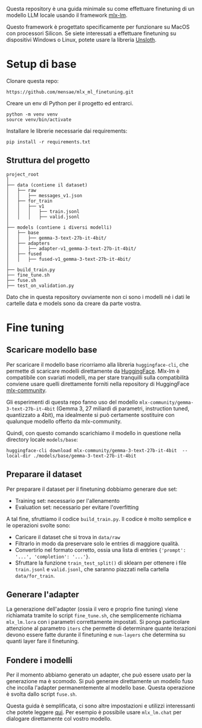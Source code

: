 Questa repository è una guida minimale su come effettuare finetuning di un modello LLM locale usando il framework [mlx-lm](https://github.com/ml-explore/mlx-lm).

Questo framework è progettato specificamente per funzionare su MacOS con processori Silicon. 
Se siete interessati a effettuare finetuning su dispositivi Windows o Linux, potete usare la libreria [Unsloth](https://docs.unsloth.ai/get-started/fine-tuning-guide).

# Setup di base

Clonare questa repo:
```
https://github.com/mensae/mlx_ml_finetuning.git
```

Creare un env di Python per il progetto ed entrarci.
```
python -m venv venv
source venv/bin/activate
```

Installare le librerie necessarie dai requirements:
```
pip install -r requirements.txt
```

## Struttura del progetto
```
project_root
│
├── data (contiene il dataset)
│   ├── raw
│   │   ├── messages_v1.json
│   ├── for_train
│	│   ├── v1
│	│	│	├── train.jsonl
│	│   │   ├── valid.jsonl
│
├── models (contiene i diversi modelli)
│   ├── base
│   │   ├── gemma-3-text-27b-it-4bit/
│   ├── adapters
│   │   ├── adapter-v1_gemma-3-text-27b-it-4bit/
│   ├── fused
│   │   ├── fused-v1_gemma-3-text-27b-it-4bit/
│
├── build_train.py
├── fine_tune.sh
├── fuse.sh
├── test_on_validation.py
```
Dato che in questa repository ovviamente non ci sono i modelli né i dati le cartelle data e models sono da creare da parte vostra.

# Fine tuning

## Scaricare modello base

Per scaricare il modello base ricorriamo alla libreria `huggingface-cli`, che permette di scaricare modelli direttamente da [HuggingFace](https://huggingface.co/). Mlx-lm è compatibile con svariati modelli, ma per stare tranquilli sulla compatibilità conviene usare quelli direttamente forniti nella repository di HuggingFace [mlx-community](https://huggingface.co/mlx-community/).

Gli esperimenti di questa repo fanno uso del modello `mlx-community/gemma-3-text-27b-it-4bit` (Gemma 3, 27 miliardi di parametri, instruction tuned, quantizzato a 4bit), ma idealmente si può certamente sostituire con qualunque modello offerto da mlx-community.

Quindi, con questo comando scarichiamo il modello in questione nella directory locale `models/base`:
```
huggingface-cli download mlx-community/gemma-3-text-27b-it-4bit  --local-dir ./models/base/gemma-3-text-27b-it-4bit
```

## Preparare il dataset

Per preparare il dataset per il finetuning dobbiamo generare due set: 
- Training set: necessario per l'allenamento
- Evaluation set: necessario per evitare l'overfitting

A tal fine, sfruttiamo il codice `build_train.py`. Il codice è molto semplice e le operazioni svolte sono:
- Caricare il dataset che si trova in `data/raw`
- Filtrarlo in modo da preservare solo le entries di maggiore qualità.
- Convertirlo nel formato corretto, ossia una lista di entries `{'prompt': '...', 'completion': '...'}`.
- Sfruttare la funzione `train_test_split()` di sklearn per ottenere i file `train.jsonl` e `valid.jsonl`, che saranno piazzati nella cartella `data/for_train`.

## Generare l'adapter
La generazione dell'adapter (ossia il vero e proprio fine tuning) viene richiamata tramite lo script `fine_tune.sh`, che semplicemente richiama `mlx_lm.lora` con i parametri correttamente impostati. Si ponga particolare attenzione al parametro `iters` che permette di determinare quante iterazioni devono essere fatte durante il finetuning e `num-layers` che determina su quanti layer fare il finetuning.

## Fondere i modelli
Per il momento abbiamo generato un adapter, che può essere usato per la generazione ma è scomodo. Si può generare direttamente un modello fuso che incolla l'adapter permanentemente al modello base. Questa operazione è svolta dallo script `fuse.sh`. 

Questa guida è semplificata, ci sono altre impostazioni e utilizzi interessanti che potete leggere [qui](https://github.com/ml-explore/mlx-examples/tree/main/lora). Per esempio è possibile usare `mlx_lm.chat` per dialogare direttamente col vostro modello.

